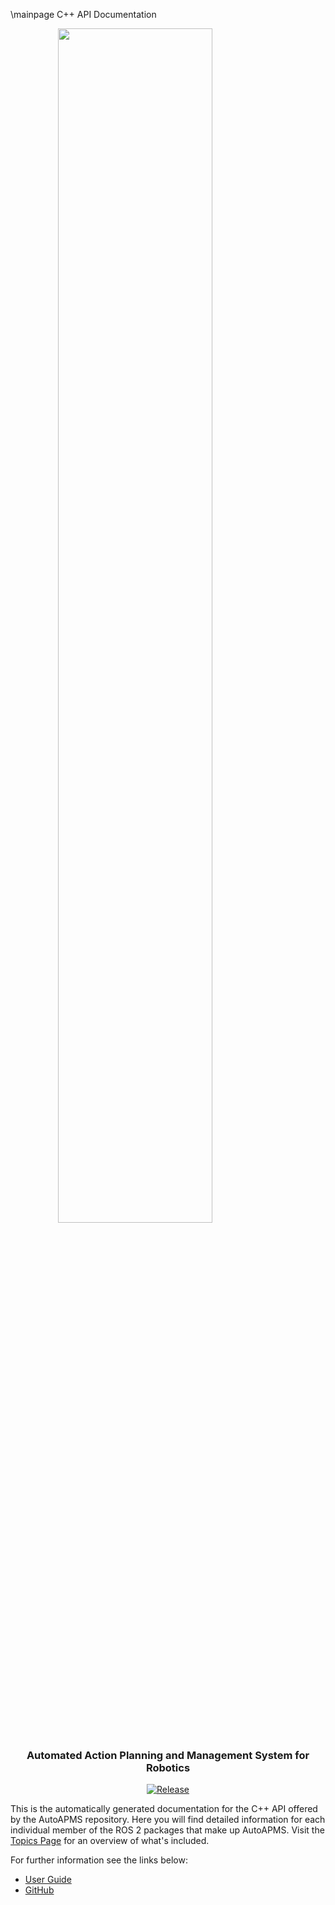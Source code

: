 \mainpage C++ API Documentation

<img src="https://robin-mueller.github.io/auto-apms-guide/logo/logo.png" style="display:block;float:none;margin-left:auto;margin-right:auto;width:70%">

<div align="center">

<h3>Automated Action Planning and Management System for Robotics</h3>

<a href="https://github.com/robin-mueller/auto-apms/releases">![Release](https://img.shields.io/github/v/release/robin-mueller/auto-apms?label=Release)</a>

</div>

This is the automatically generated documentation for the C++ API offered by the AutoAPMS repository. Here you will find detailed information for each individual member of the ROS 2 packages that make up AutoAPMS. Visit the [Topics Page](./topics.html) for an overview of what's included.

For further information see the links below:

- [User Guide](https://robin-mueller.github.io/auto-apms-guide/introduction/about)
- [GitHub](https://github.com/robin-mueller/auto-apms)
